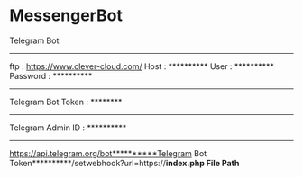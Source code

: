 # MessengerBot
Telegram Bot

***************************
ftp : https://www.clever-cloud.com/
Host :	**********
User : **********
Password : **********

***************************

Telegram Bot Token : ********

***************************

Telegram Admin ID : **********

***************************

https://api.telegram.org/bot**********Telegram Bot Token**********/setwebhook?url=https://**********index.php File Path**********

